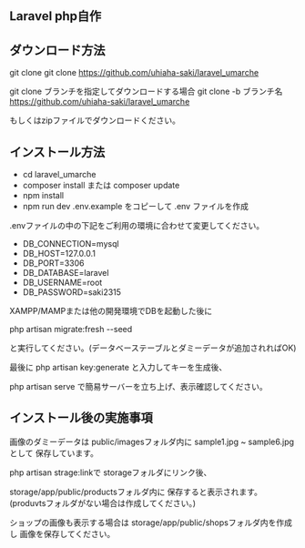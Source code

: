 ## Laravel php自作
## ダウンロード方法

git clone
git clone https://github.com/uhiaha-saki/laravel_umarche

git clone ブランチを指定してダウンロードする場合
git clone -b ブランチ名 https://github.com/uhiaha-saki/laravel_umarche

もしくはzipファイルでダウンロードください。

## インストール方法

- cd laravel_umarche
- composer install または composer update
- npm install
- npm run dev
.env.example をコピーして .env ファイルを作成

.envファイルの中の下記をご利用の環境に合わせて変更してください。

- DB_CONNECTION=mysql
- DB_HOST=127.0.0.1
- DB_PORT=3306
- DB_DATABASE=laravel
- DB_USERNAME=root
- DB_PASSWORD=saki2315


XAMPP/MAMPまたは他の開発環境でDBを起動した後に

php artisan migrate:fresh --seed

と実行してください。(データベーステーブルとダミーデータが追加されればOK)

最後に
php artisan key:generate
と入力してキーを生成後、

php artisan serve 
で簡易サーバーを立ち上げ、表示確認してください。

## インストール後の実施事項

画像のダミーデータは
public/imagesフォルダ内に
sample1.jpg ~ sample6.jpgとして
保存しています。

php artisan strage:linkで
storageフォルダにリンク後、

storage/app/public/productsフォルダ内に
保存すると表示されます。
(produvtsフォルダがない場合は作成してください。)

ショップの画像も表示する場合は
storage/app/public/shopsフォルダ内を作成し
画像を保存してください。
